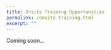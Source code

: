```yaml
---
title: Onsite Training Opportunities
permalink: /onsite-training.html
excerpt: ""
---
```


Coming soon...